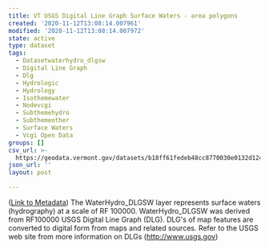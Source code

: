 ```yaml
---
title: VT USGS Digital Line Graph Surface Waters - area polygons
created: '2020-11-12T13:08:14.007961'
modified: '2020-11-12T13:08:14.007972'
state: active
type: dataset
tags:
  - Datasetwaterhydro_dlgsw
  - Digital Line Graph
  - Dlg
  - Hydrologic
  - Hydrology
  - Isothemewater
  - Nodevcgi
  - Subthemehydro
  - Subthemeother
  - Surface Waters
  - Vcgi Open Data
groups: []
csv_url: >-
  https://geodata.vermont.gov/datasets/b18ff61fedeb48cc8770030e0132d124_15.csv?outSR=%7B%22latestWkid%22%3A32145%2C%22wkid%22%3A32145%7D
json_url: ''
layout: post

---
```

(<a href='http://maps.vcgi.vermont.gov/gisdata/metadata/WaterHydro_DLGSW.htm' target='_blank'>Link to Metadata</a>) The WaterHydro_DLGSW layer represents surface waters (hydrography) at a scale of RF 100000. WaterHydro_DLGSW was derived from RF100000 USGS Digital Line Graph (DLG). DLG's of map features are converted to digital form from maps and related sources. Refer to the USGS web site from more information on DLGs (http://www.usgs.gov)
